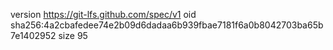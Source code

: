 version https://git-lfs.github.com/spec/v1
oid sha256:4a2cbafedee74e2b09d6dadaa6b939fbae7181f6a0b8042703ba65b7e1402952
size 95
